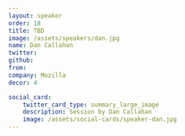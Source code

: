```yaml
---
layout: speaker
order: 18
title: TBD
image: /assets/speakers/dan.jpg
name: Dan Callahan
twitter:
github:
from:
company: Mozilla
decor: 4

social_card:
    twitter_card_type: summary_large_image
    description: Session by Dan Callahan
    image: /assets/social-cards/speaker-dan.jpg
---
```


